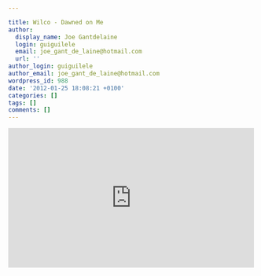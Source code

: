 ```yaml
---

title: Wilco - Dawned on Me
author:
  display_name: Joe Gantdelaine
  login: guiguilele
  email: joe_gant_de_laine@hotmail.com
  url: ''
author_login: guiguilele
author_email: joe_gant_de_laine@hotmail.com
wordpress_id: 988
date: '2012-01-25 18:08:21 +0100'
categories: []
tags: []
comments: []
---
```

<iframe width="500" height="284" src="http://www.youtube.com/embed/gbHTaPk8Qmk" frameborder="0" allowfullscreen></iframe>
